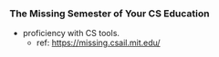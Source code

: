 ### The Missing Semester of Your CS Education
- proficiency with CS tools.
	- ref: https://missing.csail.mit.edu/

